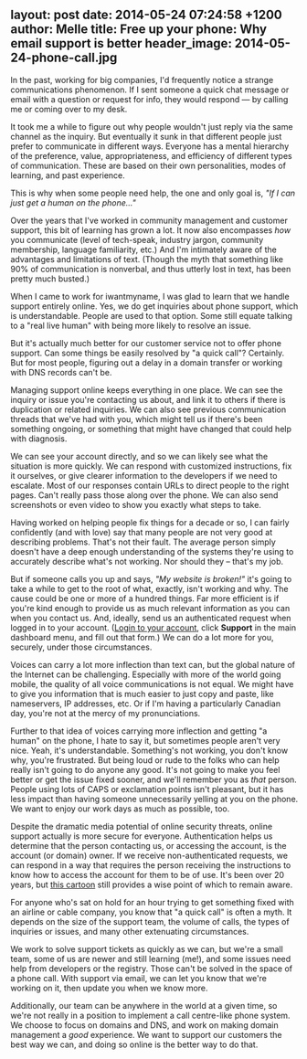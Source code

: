 layout: post
date: 2014-05-24 07:24:58 +1200
author: Melle
title: Free up your phone: Why email support is better
header_image: 2014-05-24-phone-call.jpg
----

<!-- excerpt -->

In the past, working for big companies, I'd frequently notice a strange communications phenomenon. If I sent someone a quick chat message or email with a question or request for info, they would respond — by calling me or coming over to my desk. 

It took me a while to figure out why people wouldn't just reply via the same channel as the inquiry. But eventually it sunk in that different people just prefer to communicate in different ways. Everyone has a mental hierarchy of the preference, value, appropriateness, and efficiency of different types of communication. These are based on their own personalities, modes of learning, and past experience. 

This is why when some people need help, the one and only goal is, _"If I can just get a human on the phone..."_

<!-- /excerpt -->

Over the years that I've worked in community management and customer support, this bit of learning has grown a lot. It now also encompasses _how_ you communicate (level of tech-speak, industry jargon, community membership, language familiarity, etc.) And I'm intimately aware of the advantages and limitations of text. (Though the myth that something like 90% of communication is nonverbal, and thus utterly lost in text, has been pretty much busted.)

When I came to work for iwantmyname, I was glad to learn that we handle support entirely online. Yes, we do get inquiries about phone support, which is understandable. People are used to that option. Some still equate talking to a "real live human" with being more likely to resolve an issue.

But it's actually much better for our customer service not to offer phone support. Can some things be easily resolved by "a quick call"? Certainly. But for most people, figuring out a delay in a domain transfer or working with DNS records can't be.

Managing support online keeps everything in one place. We can see the inquiry or issue you're contacting us about, and link it to others if there is duplication or related inquiries. We can also see previous communication threads that we've had with you, which might tell us if there's been something ongoing, or something that might have changed that could help with diagnosis.

We can see your account directly, and so we can likely see what the situation is more quickly. We can respond with customized instructions, fix it ourselves, or give clearer information to the developers if we need to escalate. Most of our responses contain URLs to direct people to the right pages. Can't really pass those along over the phone. We can also send screenshots or even video to show you exactly what steps to take.

Having worked on helping people fix things for a decade or so, I can fairly confidently (and with love) say that many people are not very good at describing problems. That's not their fault. The average person simply doesn't have a deep enough understanding of the systems they're using to accurately describe what's not working. Nor should they – that's my job. 

But if someone calls you up and says, _"My website is broken!"_ it's going to take a while to get to the root of what, exactly, isn't working and why. The cause could be one or more of a hundred things. Far more efficient is if you're kind enough to provide us as much relevant information as you can when you contact us. And, ideally, send us an authenticated request when logged in to your account. ([Login to your account](https://iwantmyname.com/signin), click **Support** in the main dashboard menu, and fill out that form.) We can do a lot more for you, securely, under those circumstances.

Voices can carry a lot more inflection than text can, but the global nature of the Internet can be challenging. Especially with more of the world going mobile, the quality of all voice communications is not equal. We might have to give you information that is much easier to just copy and paste, like nameservers, IP addresses, etc. Or if I'm having a particularly Canadian day, you're not at the mercy of my pronunciations. 

Further to that idea of voices carrying more inflection and getting "a human" on the phone, I hate to say it, but sometimes people aren't very nice. Yeah, it's understandable. Something's not working, you don't know why, you're frustrated. But being loud or rude to the folks who can help really isn't going to do anyone any good. It's not going to make you feel better or get the issue fixed sooner, and we'll remember you as _that_ person. People using lots of CAPS or exclamation points isn't pleasant, but it has less impact than having someone unnecessarily yelling at you on the phone. We want to enjoy our work days as much as possible, too.

Despite the dramatic media potential of online security threats, online support actually is  more secure for everyone. Authentication helps us determine that the person contacting us, or accessing the account, is the account (or domain) owner. If we receive non-authenticated requests, we can respond in a way that requires the person receiving the instructions to know how to access the account for them to be of use. It's been over 20 years, but [this cartoon](http://en.wikipedia.org/wiki/On_the_Internet,_nobody_knows_you're_a_dog) still provides a wise point of which to remain aware.

For anyone who's sat on hold for an hour trying to get something fixed with an airline or cable company, you know that "a quick call" is often a myth. It depends on the size of the support team, the volume of calls, the types of inquiries or issues, and many other extenuating circumstances. 

We work to solve support tickets as quickly as we can, but we're a small team, some of us are newer and still learning (me!), and some issues need help from developers or the registry. Those can't be solved in the space of a phone call. With support via email, we can let you know that we're working on it, then update you when we know more. 

Additionally, our team can be anywhere in the world at a given time, so we're not really in a position to implement a call centre-like phone system. We choose to focus on domains and DNS, and work on making domain management a _good_ experience. We want to support our customers the best way we can, and doing so online is the better way to do that.